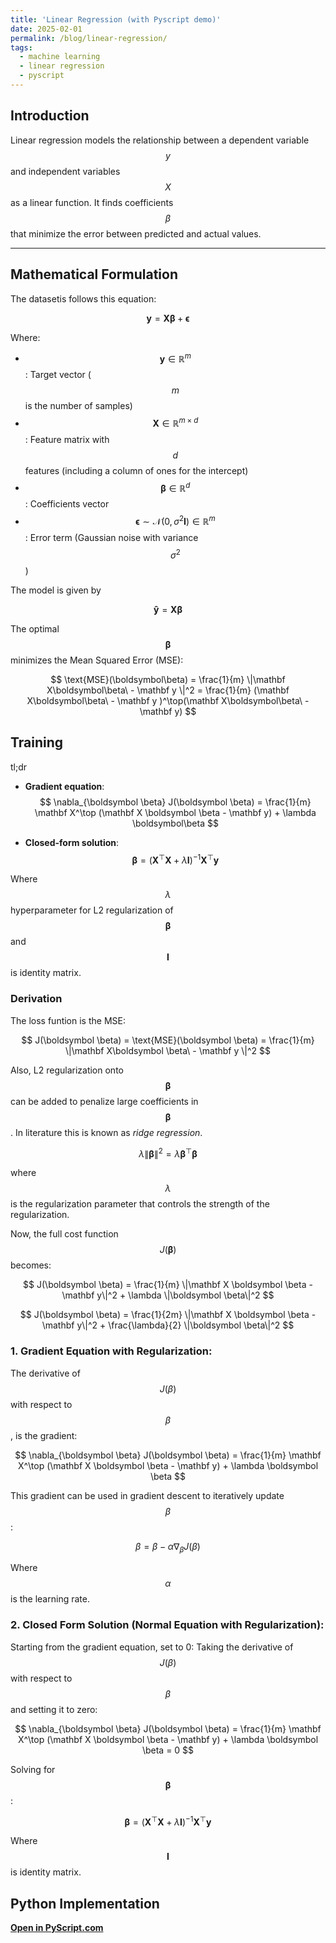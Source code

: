 ```yaml
---
title: 'Linear Regression (with Pyscript demo)'
date: 2025-02-01
permalink: /blog/linear-regression/
tags:
  - machine learning
  - linear regression
  - pyscript
---
```


<!-- <html>
<img class="center" src="{{ site.url }}{{ site.baseurl }}/images/kmeans.png" width="400">
<figcaption>Figure 1: Linear regression on 2D dataset/figcaption>
</html> -->

<!-- \newcommand{\unit}[1]{[\mathrm{#1}]} -->

## Introduction
Linear regression models the relationship between a dependent variable $$y$$ and independent variables $$X$$ as a linear function. It finds coefficients $$\beta$$ that minimize the error between predicted and actual values.

---

## Mathematical Formulation

The datasetis follows this equation:

$$
\mathbf{y} = \mathbf{X\boldsymbol\beta } + \mathbf{\epsilon}
$$

Where:
- $$\mathbf{y} \in \mathbb{R}^{m}$$: Target vector ($$m$$ is the number of samples)
- $$\mathbf{X} \in \mathbb{R}^{m \times d}$$: Feature matrix with $$d$$ features (including a column of ones for the intercept)
- $$\boldsymbol \beta \in \mathbb{R}^{d}$$: Coefficients vector
- $$\boldsymbol \epsilon \sim \mathcal{N}(0, \sigma^2 \mathbf I)\in \mathbb{R}^{m}$$: Error term (Gaussian noise with variance $$\sigma^2$$ )


The model is given by

$$
\mathbf{\hat y} = \mathbf X \boldsymbol\beta 
$$


The optimal $$\boldsymbol\beta$$ minimizes the Mean Squared Error (MSE):

$$
\text{MSE}(\boldsymbol\beta) = \frac{1}{m} \|\mathbf X\boldsymbol\beta\ - \mathbf y \|^2
= \frac{1}{m} (\mathbf X\boldsymbol\beta\ - \mathbf y )^\top(\mathbf X\boldsymbol\beta\ - \mathbf y)
$$


## Training

tl;dr
 
- **Gradient equation**:
  $$
  \nabla_{\boldsymbol \beta} J(\boldsymbol \beta) = \frac{1}{m} \mathbf X^\top (\mathbf X \boldsymbol \beta - \mathbf y) + \lambda \boldsymbol\beta
  $$

- **Closed-form solution**:
  $$
  \boldsymbol \beta = (\mathbf X^\top \mathbf X + \lambda \mathbf I)^{-1} \mathbf X^\top \mathbf y
  $$


Where $$ \lambda $$ hyperparameter for L2 regularization of $$ \boldsymbol \beta $$ and $$ \mathbf I $$ is identity matrix.

### Derivation

The loss funtion is the MSE:

$$
J(\boldsymbol \beta) = \text{MSE}(\boldsymbol \beta) = \frac{1}{m} \|\mathbf X\boldsymbol \beta\ - \mathbf y \|^2
$$

Also, L2 regularization onto $$\boldsymbol \beta$$ can be added to penalize large coefficients in $$\boldsymbol \beta$$. In literature this is known as _ridge regression_.

$$
\lambda\|\boldsymbol \beta\|^2 = \lambda \boldsymbol \beta^\top \boldsymbol \beta
$$

where $$ \lambda $$ is the regularization parameter that controls the strength of the regularization.

Now, the full cost function $$ J(\boldsymbol \beta) $$ becomes:

$$
J(\boldsymbol \beta) = \frac{1}{m} \|\mathbf X \boldsymbol \beta - \mathbf y\|^2 + \lambda \|\boldsymbol \beta\|^2
$$

$$
J(\boldsymbol \beta) = \frac{1}{2m} \|\mathbf X \boldsymbol \beta - \mathbf y\|^2 + \frac{\lambda}{2} \|\boldsymbol \beta\|^2
$$

### 1. Gradient Equation with Regularization:

The derivative of $$ J(\beta) $$ with respect to $$ \beta $$, is the gradient:

$$
\nabla_{\boldsymbol \beta} J(\boldsymbol \beta) = \frac{1}{m} \mathbf X^\top (\mathbf X \boldsymbol \beta - \mathbf y) + \lambda \boldsymbol \beta
$$


This gradient can be used in gradient descent to iteratively update $$ \beta $$:

$$
\beta = \beta - \alpha \nabla_\beta J(\beta)
$$

Where $$ \alpha $$ is the learning rate.

### 2. Closed Form Solution (Normal Equation with Regularization):

Starting from the gradient equation, set to 0:
Taking the derivative of $$ J(\beta) $$ with respect to $$ \beta $$ and setting it to zero:

$$
\nabla_{\boldsymbol \beta} J(\boldsymbol \beta) = \frac{1}{m} \mathbf X^\top (\mathbf X \boldsymbol \beta - \mathbf y) + \lambda \boldsymbol \beta = 0
$$

Solving for $$\boldsymbol \beta $$:

$$
\boldsymbol \beta = (\mathbf X^\top \mathbf X + \lambda \mathbf I)^{-1} \mathbf X^\top \mathbf y
$$

Where $$ \mathbf I $$ is identity matrix.



## Python Implementation


**[Open in PyScript.com](https://pyscript.com/@radenmuaz/linear-regression/latest)**

<html>
    <head>
        <!-- Recommended meta tags -->
        <meta charset="UTF-8">
        <meta name="viewport" content="width=device-width,initial-scale=1.0">
    </head>
    <body>
        <section class="pyscript">
            <div id="mpl"></div>
            <script type="py"
            src="https://gist.githubusercontent.com/radenmuaz/12e3f31d8dba3a2253f1504960a723ea/raw/c0195b1a5fe821baf7eb2ba4f67bfb18f927fc15/linear_regression.py"
             config='{"packages":["numpy", "matplotlib"], "sync_main_only": true}'>
            </script>
          </section>
    <script src="https://gist.github.com/radenmuaz/12e3f31d8dba3a2253f1504960a723ea.js"></script>
    
  </body>

</html>